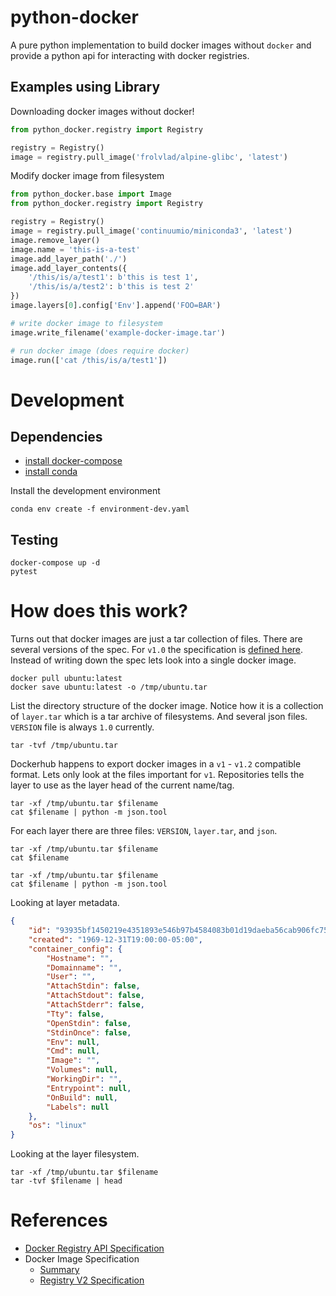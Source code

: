 # python-docker

A pure python implementation to build docker images without `docker`
and provide a python api for interacting with docker
registries.

## Examples using Library

Downloading docker images without docker!

```python
from python_docker.registry import Registry

registry = Registry()
image = registry.pull_image('frolvlad/alpine-glibc', 'latest')
```

Modify docker image from filesystem

```python
from python_docker.base import Image
from python_docker.registry import Registry

registry = Registry()
image = registry.pull_image('continuumio/miniconda3', 'latest')
image.remove_layer()
image.name = 'this-is-a-test'
image.add_layer_path('./')
image.add_layer_contents({
    '/this/is/a/test1': b'this is test 1',
    '/this/is/a/test2': b'this is test 2'
})
image.layers[0].config['Env'].append('FOO=BAR')

# write docker image to filesystem
image.write_filename('example-docker-image.tar')

# run docker image (does require docker)
image.run(['cat /this/is/a/test1'])
```

# Development

## Dependencies

 - [install docker-compose](https://docs.docker.com/compose/install/)
 - [install conda](https://docs.conda.io/projects/conda/en/latest/user-guide/install/)

Install the development environment

```shell
conda env create -f environment-dev.yaml
```

## Testing

```shell
docker-compose up -d
pytest
```

# How does this work?

Turns out that docker images are just a tar collection of files. There
are several versions of the spec. For `v1.0` the specification is
[defined
here](https://github.com/moby/moby/blob/master/image/spec/v1.md).
Instead of writing down the spec lets look into a single docker image.

```shell
docker pull ubuntu:latest
docker save ubuntu:latest -o /tmp/ubuntu.tar
```

List the directory structure of the docker image. Notice how it is a
collection of `layer.tar` which is a tar archive of filesystems. And
several json files. `VERSION` file is always `1.0` currently.

```shell
tar -tvf /tmp/ubuntu.tar
```

Dockerhub happens to export docker images in a `v1` - `v1.2` compatible
format. Lets only look at the files important for `v1`. Repositories
tells the layer to use as the layer head of the current name/tag.

```shell
tar -xf /tmp/ubuntu.tar $filename
cat $filename | python -m json.tool
```

For each layer there are three files: `VERSION`, `layer.tar`, and
`json`.

```shell
tar -xf /tmp/ubuntu.tar $filename
cat $filename
```

```shell
tar -xf /tmp/ubuntu.tar $filename
cat $filename | python -m json.tool
```

Looking at layer metadata.

```json
{
    "id": "93935bf1450219e4351893e546b97b4584083b01d19daeba56cab906fc75fc1c",
    "created": "1969-12-31T19:00:00-05:00",
    "container_config": {
        "Hostname": "",
        "Domainname": "",
        "User": "",
        "AttachStdin": false,
        "AttachStdout": false,
        "AttachStderr": false,
        "Tty": false,
        "OpenStdin": false,
        "StdinOnce": false,
        "Env": null,
        "Cmd": null,
        "Image": "",
        "Volumes": null,
        "WorkingDir": "",
        "Entrypoint": null,
        "OnBuild": null,
        "Labels": null
    },
    "os": "linux"
}
```

Looking at the layer filesystem.

```shell
tar -xf /tmp/ubuntu.tar $filename
tar -tvf $filename | head
```

# References

 - [Docker Registry API Specification](https://docs.docker.com/registry/spec/api/)
 - Docker Image Specification
   - [Summary](https://github.com/moby/moby/blob/master/image/spec/v1.2.md)
   - [Registry V2 Specification](https://docs.docker.com/registry/spec/manifest-v2-2/)


